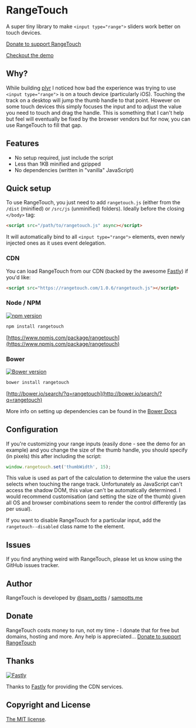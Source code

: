 # RangeTouch

A super tiny library to make `<input type="range">` sliders work better on touch devices.

[Donate to support RangeTouch](#donate)

[Checkout the demo](https://rangetouch.com)

## Why?

While building [plyr](https://plyr.io) I noticed how bad the experience was trying to use `<input type="range">` is on a touch device (particularly iOS). Touching the track on a desktop will jump the thumb handle to that point. However on some touch devices this simply focuses the input and to adjust the value you need to touch and drag the handle. This is something that I can't help but feel will eventually be fixed by the browser vendors but for now, you can use RangeTouch to fill that gap.

## Features

-   No setup required, just include the script
-   Less than 1KB minified and gzipped
-   No dependencies (written in "vanilla" JavaScript)

## Quick setup

To use RangeTouch, you just need to add `rangetouch.js` (either from the `/dist` (minified) or `/src/js` (unminified) folders). Ideally before the closing `</body>` tag:

```html
<script src="/path/to/rangetouch.js" async></script>
```

It will automatically bind to all `<input type="range">` elements, even newly injected ones as it uses event delegation.

### CDN

You can load RangeTouch from our CDN (backed by the awesome [Fastly](https://www.fastly.com/)) if you'd like:

```html
<script src="https://rangetouch.com/1.0.6/rangetouch.js"></script>
```

### Node / NPM

[![npm version](https://badge.fury.io/js/rangetouch.svg)](https://badge.fury.io/js/rangetouch)

```bash
npm install rangetouch
```

[https://www.npmjs.com/package/rangetouch](https://www.npmjs.com/package/rangetouch)

### Bower

[![Bower version](https://badge.fury.io/bo/rangetouch.svg)](https://badge.fury.io/bo/rangetouch)

```bash
bower install rangetouch
```

[http://bower.io/search/?q=rangetouch](http://bower.io/search/?q=rangetouch)

More info on setting up dependencies can be found in the [Bower Docs](http://bower.io/docs/creating-packages/#maintaining-dependencies)

## Configuration

If you're customizing your range inputs (easily done - see the demo for an example) and you change the size of the thumb handle, you should specify (in pixels) this after including the script:

```javascript
window.rangetouch.set('thumbWidth', 15);
```

This value is used as part of the calculation to determine the value the users selects when touching the range track. Unfortunately as JavaScript can't access the shadow DOM, this value can't be automatically determined. I would recommend customisation (and setting the size of the thumb) given all OS and browser combinations seem to render the control differently (as per usual).

If you want to disable RangeTouch for a particular input, add the `rangetouch--disabled` class name to the element.

## Issues

If you find anything weird with RangeTouch, please let us know using the GitHub issues tracker.

## Author

RangeTouch is developed by [@sam_potts](https://twitter.com/sam_potts) / [sampotts.me](http://sampotts.me)

## Donate

RangeTouch costs money to run, not my time - I donate that for free but domains, hosting and more. Any help is appreciated...
[Donate to support RangeTouch](https://www.paypal.me/pottsy/20usd)

## Thanks

[![Fastly](https://www.fastly.com/sites/all/themes/custom/fastly2016/logo.png)](https://www.fastly.com/)

Thanks to [Fastly](https://www.fastly.com/) for providing the CDN services.

## Copyright and License

[The MIT license](license.md).
